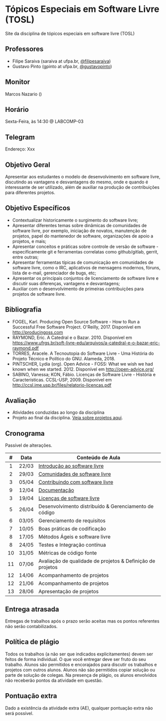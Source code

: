 # Tópicos Especiais em Software Livre (TOSL)

Site da disciplina de tópicos especiais em software livre (TOSL)

## Professores

- Filipe Saraiva (saraiva at ufpa.br, [@filipesaraiva](https://github.com/filipesaraiva))
- Gustavo Pinto (gpinto at ufpa.br, [@gustavopinto](https://github.com/gustavopinto))

## Monitor

Marcos Nazario ()

## Horário

Sexta-Feira, às 14:30 @ LABCOMP-03

## Telegram

Endereço: Xxx

## Objetivo Geral

Apresentar aos estudantes o modelo de desenvolvimento em software livre,
discutindo as vantagens e desvantagens do mesmo, onde e quando é interessante
de ser utilizado, além de auxiliar na produção de contribuições para diferentes
projetos.

## Objetivo Específicos


- Contextualizar historicamente o surgimento do software livre;
- Apresentar diferentes temas sobre dinâmicas de comunidades de software livre,
por exemplo, iniciação de novatos, manutenção de projetos, papel do mantenedor
de software, organizações de apoio a projetos, e mais;
- Apresentar conceitos e práticas sobre controle de versão de software - especificamente git e ferramentas correlatas como github/gitlab, gerrit, entre outras;
- Apresentar ferramentas típicas de comunicação em comunidades de software livre, como o IRC, aplicativos de mensagens modernos, fóruns, lista de e-mail, gerenciador de bugs, etc;
- Apresentar os principais conjuntos de licenciamento de software livre e discutir suas diferenças, vantagens e desvantagens;
- Auxiliar com o desenvolvimento de primeiras contribuições para projetos de software livre.


## Bibliografia

- FOGEL, Karl. Producing Open Source Software - How to Run a Successful Free Software Project. O'Reilly, 2017. Disponível em http://producingoss.com
- RAYMOND, Eric. A Catedral e o Bazar. 2010. Disponível em https://www.ufrgs.br/soft-livre-edu/arquivos/a-catedral-e-o-bazar-eric-raymond.pdf
- TORRES, Aracele. A Tecnoutopia do Software Livre - Uma História do Projeto Técnico e Político do GNU. Alameda, 2018.
- PINTSCHER, Lydia (org). Open Advice - FOSS: What we wish we had known when we started. 2012. Disponível em http://open-advice.org/
- SABINO, Vanessa; KON, Fábio. Licenças de Software Livre - História e Características. CCSL-USP, 2009. Disponível em http://ccsl.ime.usp.br/files/relatorio-licencas.pdf

## Avaliação

- Atividades conduzidas ao longo da disciplina
- Projeto ao final da disciplina. [Veja sobre projetos aqui](/Projetos.md).

## Cronograma

Passível de alterações.

| # | Data  | Conteúdo de Aula                                            |
|:-:|-------|-------------------------------------------------------------|
| 1 | 22/03 | [Introdução ao software livre](Aula01.md)                   |
| 2 | 29/03 | [Comunidades de software livre](Aula02.md)                  |
| 3 | 05/04 | [Contribuindo com software livre](Aula03.md)                |
| 9 | 12/04 | [Documentação](Aula04.md)                                   |
| 3 | 19/04 | [Licenças de software livre](Aula05.md)                     |
| 5 | 26/04 | Desenvolvimento distribuído & Gerenciamento de código       |
| 6 | 03/05 | Gerenciamento de requisitos                                 |
| 7 | 10/05 | Boas práticas de codificação                                |
| 8 | 17/05 | Métodos Ágeis e software livre                              |
| 8 | 24/05 | Testes e Integração contínua                                |
| 10 | 31/05 | Métricas de código fonte                                   |
| 11 | 07/06 | Avaliação de qualidade de projetos & Definição de projetos |
| 12 | 14/06 | Acompanhamento de projetos                                 |
| 12 | 21/06 | Acompanhamento de projetos                                 |
| 13 | 28/06 | Apresentação de projetos                                   |

## Entrega atrasada

Entregas de trabalhos após o prazo serão aceitas mas os pontos referentes não serão contabilizados.

## Política de plágio

Todos os trabalhos (a não ser que indicados explicitamentes) devem ser feitos de forma individual. O que você entregar deve ser fruto do seu trabalho. Alunos são permitidos e encorajados para discutir os trabalhos e projetos com outros alunos. Alunos não são permitidos copiar solução ou parte de solução de colegas. Na presença de plágio, os alunos envolvidos não receberão pontos da atividade em questão.

## Pontuação extra

Dado a existência da atividade extra (AE), qualquer pontuação extra não será possível.
